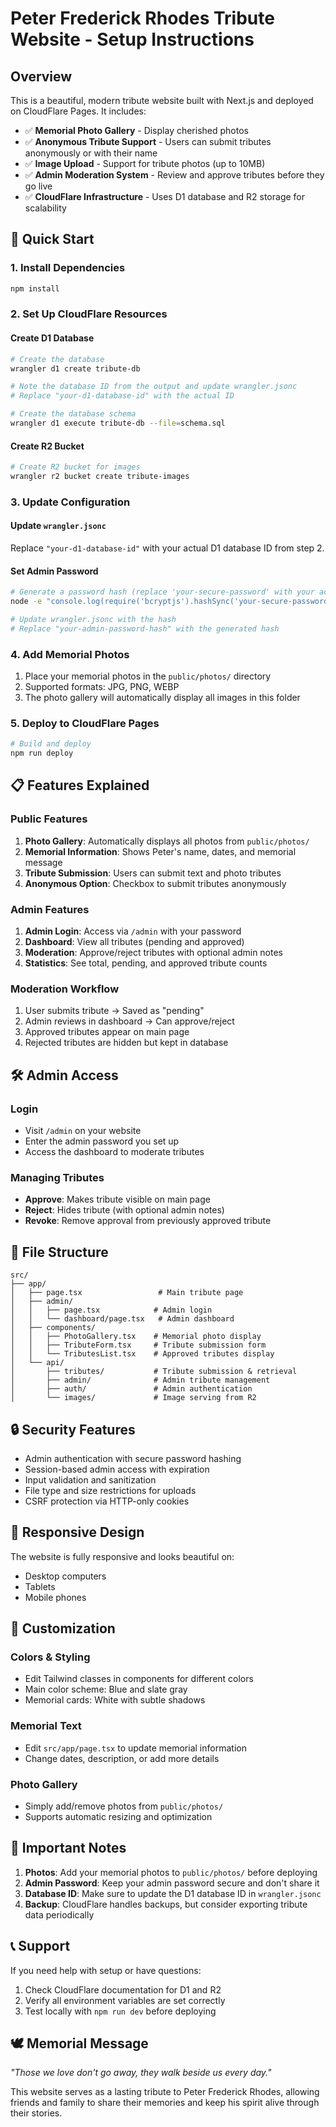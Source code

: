 # Peter Frederick Rhodes Tribute Website - Setup Instructions

## Overview

This is a beautiful, modern tribute website built with Next.js and deployed on CloudFlare Pages. It includes:

- ✅ **Memorial Photo Gallery** - Display cherished photos
- ✅ **Anonymous Tribute Support** - Users can submit tributes anonymously or with their name
- ✅ **Image Upload** - Support for tribute photos (up to 10MB)
- ✅ **Admin Moderation System** - Review and approve tributes before they go live
- ✅ **CloudFlare Infrastructure** - Uses D1 database and R2 storage for scalability

## 🚀 Quick Start

### 1. Install Dependencies

```bash
npm install
```

### 2. Set Up CloudFlare Resources

#### Create D1 Database
```bash
# Create the database
wrangler d1 create tribute-db

# Note the database ID from the output and update wrangler.jsonc
# Replace "your-d1-database-id" with the actual ID

# Create the database schema
wrangler d1 execute tribute-db --file=schema.sql
```

#### Create R2 Bucket
```bash
# Create R2 bucket for images
wrangler r2 bucket create tribute-images
```

### 3. Update Configuration

#### Update `wrangler.jsonc`
Replace `"your-d1-database-id"` with your actual D1 database ID from step 2.

#### Set Admin Password
```bash
# Generate a password hash (replace 'your-secure-password' with your actual password)
node -e "console.log(require('bcryptjs').hashSync('your-secure-password', 10))"

# Update wrangler.jsonc with the hash
# Replace "your-admin-password-hash" with the generated hash
```

### 4. Add Memorial Photos

1. Place your memorial photos in the `public/photos/` directory
2. Supported formats: JPG, PNG, WEBP
3. The photo gallery will automatically display all images in this folder

### 5. Deploy to CloudFlare Pages

```bash
# Build and deploy
npm run deploy
```

## 📋 Features Explained

### Public Features

1. **Photo Gallery**: Automatically displays all photos from `public/photos/`
2. **Memorial Information**: Shows Peter's name, dates, and memorial message
3. **Tribute Submission**: Users can submit text and photo tributes
4. **Anonymous Option**: Checkbox to submit tributes anonymously

### Admin Features

1. **Admin Login**: Access via `/admin` with your password
2. **Dashboard**: View all tributes (pending and approved)
3. **Moderation**: Approve/reject tributes with optional admin notes
4. **Statistics**: See total, pending, and approved tribute counts

### Moderation Workflow

1. User submits tribute → Saved as "pending"
2. Admin reviews in dashboard → Can approve/reject
3. Approved tributes appear on main page
4. Rejected tributes are hidden but kept in database

## 🛠️ Admin Access

### Login
- Visit `/admin` on your website
- Enter the admin password you set up
- Access the dashboard to moderate tributes

### Managing Tributes
- **Approve**: Makes tribute visible on main page
- **Reject**: Hides tribute (with optional admin notes)
- **Revoke**: Remove approval from previously approved tribute

## 📂 File Structure

```
src/
├── app/
│   ├── page.tsx                 # Main tribute page
│   ├── admin/
│   │   ├── page.tsx            # Admin login
│   │   └── dashboard/page.tsx   # Admin dashboard
│   ├── components/
│   │   ├── PhotoGallery.tsx    # Memorial photo display
│   │   ├── TributeForm.tsx     # Tribute submission form
│   │   └── TributesList.tsx    # Approved tributes display
│   └── api/
│       ├── tributes/           # Tribute submission & retrieval
│       ├── admin/              # Admin tribute management
│       ├── auth/               # Admin authentication
│       └── images/             # Image serving from R2
```

## 🔒 Security Features

- Admin authentication with secure password hashing
- Session-based admin access with expiration
- Input validation and sanitization
- File type and size restrictions for uploads
- CSRF protection via HTTP-only cookies

## 📱 Responsive Design

The website is fully responsive and looks beautiful on:
- Desktop computers
- Tablets
- Mobile phones

## 🎨 Customization

### Colors & Styling
- Edit Tailwind classes in components for different colors
- Main color scheme: Blue and slate gray
- Memorial cards: White with subtle shadows

### Memorial Text
- Edit `src/app/page.tsx` to update memorial information
- Change dates, description, or add more details

### Photo Gallery
- Simply add/remove photos from `public/photos/`
- Supports automatic resizing and optimization

## 🚨 Important Notes

1. **Photos**: Add your memorial photos to `public/photos/` before deploying
2. **Admin Password**: Keep your admin password secure and don't share it
3. **Database ID**: Make sure to update the D1 database ID in `wrangler.jsonc`
4. **Backup**: CloudFlare handles backups, but consider exporting tribute data periodically

## 📞 Support

If you need help with setup or have questions:
1. Check CloudFlare documentation for D1 and R2
2. Verify all environment variables are set correctly
3. Test locally with `npm run dev` before deploying

## 🕊️ Memorial Message

*"Those we love don't go away, they walk beside us every day."*

This website serves as a lasting tribute to Peter Frederick Rhodes, allowing friends and family to share their memories and keep his spirit alive through their stories. 